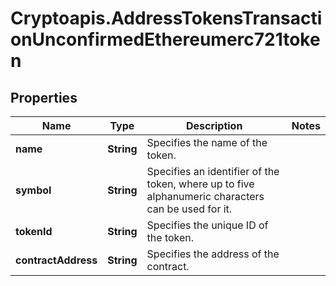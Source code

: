 # Cryptoapis.AddressTokensTransactionUnconfirmedEthereumerc721token

## Properties

Name | Type | Description | Notes
------------ | ------------- | ------------- | -------------
**name** | **String** | Specifies the name of the token. | 
**symbol** | **String** | Specifies an identifier of the token, where up to five alphanumeric characters can be used for it. | 
**tokenId** | **String** | Specifies the unique ID of the token. | 
**contractAddress** | **String** | Specifies the address of the contract. | 



